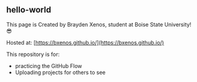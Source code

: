 ## hello-world

This page is Created by Brayden Xenos, student at Boise State University! 😎

Hosted at: [https://bxenos.github.io/](https://bxenos.github.io/)

This repository is for:
- practicing the GitHub Flow
- Uploading projects for others to see
